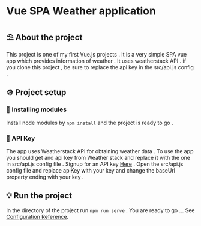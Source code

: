 # Vue SPA Weather application

## ⛱ About the project
This project is one of my first Vue.js projects . It is a very simple SPA vue app which provides information of weather .
It uses weatherstack API . if you clone this project , be sure to replace the api key in the src/api.js config .

## ⚙ Project setup
### 🔎 Installing modules
Install node modules by `npm install` and the project is ready to go .
### 🔑 API Key
The app uses Weatherstack API for obtaining weather data .
To use the app you should get and api key from Weather stack and replace it with the one in src/api.js config file .
Signup for an API key [Here](https://www.weatherstack.com) . Open the src/api.js config file and replace apiKey with your key and change the baseUrl property ending with your key .


## 💡 Run the project
In the directory of the project run ```npm run serve``` . You are ready to go ...
See [Configuration Reference](https://cli.vuejs.org/config/).
